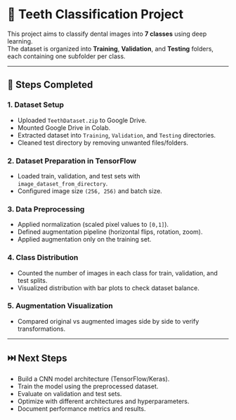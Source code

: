 # 🦷 Teeth Classification Project

This project aims to classify dental images into **7 classes** using deep learning.  
The dataset is organized into **Training**, **Validation**, and **Testing** folders, each containing one subfolder per class.  

---

## 📂 Steps Completed

### 1. Dataset Setup
- Uploaded `TeethDataset.zip` to Google Drive.  
- Mounted Google Drive in Colab.  
- Extracted dataset into `Training`, `Validation`, and `Testing` directories.  
- Cleaned test directory by removing unwanted files/folders.  

### 2. Dataset Preparation in TensorFlow
- Loaded train, validation, and test sets with `image_dataset_from_directory`.  
- Configured image size `(256, 256)` and batch size.  

### 3. Data Preprocessing
- Applied normalization (scaled pixel values to `[0,1]`).  
- Defined augmentation pipeline (horizontal flips, rotation, zoom).  
- Applied augmentation only on the training set.  

### 4. Class Distribution
- Counted the number of images in each class for train, validation, and test splits.  
- Visualized distribution with bar plots to check dataset balance.  

### 5. Augmentation Visualization
- Compared original vs augmented images side by side to verify transformations.  

---

## ⏭️ Next Steps
- Build a CNN model architecture (TensorFlow/Keras).  
- Train the model using the preprocessed dataset.  
- Evaluate on validation and test sets.  
- Optimize with different architectures and hyperparameters.  
- Document performance metrics and results.  
